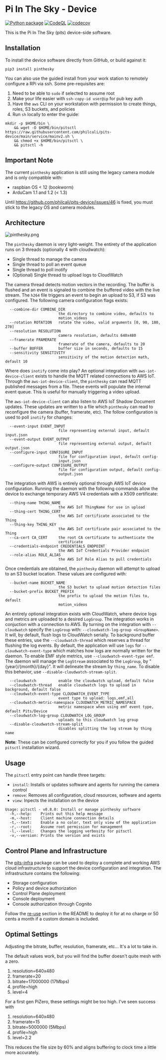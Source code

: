 # Pi In The Sky - Device

[![Python package](https://github.com/philcali/pits-device/actions/workflows/python-package.yml/badge.svg)](https://github.com/philcali/pits-device/actions/workflows/python-package.yml)
[![CodeQL](https://github.com/philcali/pits-device/actions/workflows/codeql-analysis.yml/badge.svg)](https://github.com/philcali/pits-device/actions/workflows/codeql-analysis.yml)
[![codecov](https://codecov.io/gh/philcali/pits-device/branch/main/graph/badge.svg?token=WV9HZSP462)](https://codecov.io/gh/philcali/pits-device)

This is the Pi In The Sky (pits) device-side software.

## Installation

To install the device software directly from GitHub, or build against it:

```
pip3 install pinthesky
```

You can also use the guided install from your work station to remotely configure a RPi via ssh. Some pre-requisites are:

1. Need to be able to `sudo` if selected to assume root
1. Make your life easier with `ssh-copy-id user@ip` for pub key auth
1. Have the `aws` CLI on your workstation with permission to create things, roles, S3 buckets, and policies
1. Run `sh` locally to enter the guide:

```
mkdir -p $HOME/bin \
    && wget -O $HOME/bin/pitsctl https://raw.githubusercontent.com/philcali/pits-device/main/service/mainv2.sh \
    && chmod +x $HOME/bin/pitsctl \
    && pitsctl -h
```

## Important Note

The current `pinthesky` application is still using the legacy camera module and is only compatible with:

- raspbian OS < 12 (bookworm)
- ArduCam 1.1 and 1.2 (< 1.3)

Until https://github.com/philcali/pits-device/issues/46 is fixed, you must stick to the legacy OS and camera modules.

## Architecture

![pinthesky.png](https://raw.githubusercontent.com/philcali/pits-device/main/images/pinthesky.png)

The `pinthesky` daemon is very light-weight. The entirety of the application runs on 3 threads (optionally 4 with cloudwatch):

- Single thread to manage the camera
- Single thread to poll an event queue
- Single thread to poll inotify
- (Optional) Single thread to upload logs to CloudWatch

The camera thread detects motion vectors in the recording. The buffer is flushed and an event is
signaled to combine the buffered video with the live stream. The `h264` file triggers an event
to begin an upload to S3, if S3 was configured. The following camera configuration flags exists:

```
  --combine-dir COMBINE_DIR
                        the directory to combine video, defaults to
                        motion_videos
  --rotation ROTATION   rotate the video, valid arguments [0, 90, 180, 270]
  --resolution RESOLUTION
                        camera resolution, defaults 640x480
  --framerate FRAMERATE
                        framerate of the camera, defaults to 20
  --buffer BUFFER       buffer size in seconds, defaults to 15
  --sensitivity SENSITIVITY
                        sensitivity of the motion detection math, default 10
```

Where does `inotify` come into play? An optional integration with
`aws-iot-device-client` exists to handle the MQTT related connections to AWS IoT. Through
the `aws-iot-device-client`, the `pinthesky` can read MQTT published messages from a file. These
events will populate the internal event queue. This is useful for manually triggering a video upload.

The `aws-iot-device-client` can also listen to AWS IoT Shadow Document updates. These updates
are written to a file which `pinthesky` can read to reconfigure the camera (buffer, framerate, etc).
The follow configuration is used to poll `inotify` for changes:

```
  --event-input EVENT_INPUT
                        file representing external input, default input.json
  --event-output EVENT_OUTPUT
                        file representing external output, default output.json
  --configure-input CONFIGURE_INPUT
                        file for configuration input, default config-
                        input.json
  --configure-output CONFIGURE_OUTPUT
                        file for configuration output, default config-
                        output.json
```

The integration with AWS is entirely optional through AWS IoT device configuration.
Running the daemon with the following commands allow the device to exchange temporary
AWS V4 credentials with a X509 certificate:

```
  --thing-name THING_NAME
                        the AWS IoT ThingName for use in upload
  --thing-cert THING_CERT
                        the AWS IoT certificate associated to the Thing
  --thing-key THING_KEY
                        the AWS IoT certificate pair associated to the Thing
  --ca-cert CA_CERT     the root CA certificate to authenticate the
                        certificate
  --credentials-endpoint CREDENTIALS_ENDPOINT
                        the AWS IoT Credentials Provider endpoint
  --role-alias ROLE_ALIAS
                        the AWS IoT Role Alias to pull credentials
```

Once credentials are obtained, the `pinthesky` daemon will attempt to upload to an S3 bucket
location. These values are configured with:

```
  --bucket-name BUCKET_NAME
                        the S3 bucket to upload motion detection files
  --bucket-prefix BUCKET_PREFIX
                        the prefix to upload the motion files to, default
                        motion_videos
```

An entirely optional integration exists with CloudWatch, where device
logs and metrics are uploaded to a desired `LogGroup`. The integration
works in conjuction with a connection to AWS. By turning on the
integration with `--cloudwatch` specify the `LogGroup` with:
`--cloudwatch-log-group <GroupName>`. It will, by default, flush
logs to CloudWatch serially. To background buffer these entries, use
the `--cloudwatch-thread` which reserves a thread for flushing the
log events. By default, the application will use `logs` for
`--cloudwatch-event-type` which matches how logs are normally written
for the daemon. To enable EMF style metrics, use 
`--cloudwatch-event-type emf`. The daemon will manage the `LogStream`
associated to the `LogGroup`, by "{year}/{month}/{day}". It will
delineate the stream by `thing_name`. To disable this behavior, use
`--disable-cloudwatch-stream-split`.

```
  --cloudwatch          enable the cloudwatch upload, default false
  --cloudwatch-thread   enable cloudwatch logs to upload in background, default false
  --cloudwatch-event-type CLOUDWATCH_EVENT_TYPE
                        event type to upload: logs,emf,all
  --cloudwatch-metric-namespace CLOUDWATCH_METRIC_NAMESPACE
                        metric namespace when using emf event type, default Pits/Device
  --cloudwatch-log-group CLOUDWATCH_LOG_GROUP
                        uploads to this cloudwatch log group
  --disable-cloudwatch-stream-split
                        disables splitting the log stream by thing name
```

__Note__: These can be configured correctly for you if you follow the guided `pitsctl` installation
wizard.

## Usage

The `pitsctl` entry point can handle three targets:

- `install`: Installs or updates software and agents for running the camera control
- `remove`: Removes all configuration, cloud resources, software and agents
- `view`: Inpects the installation on the device

```
Usage: pitsctl - v0.8.0: Install or manage pinthesky software
  -h,--help:    Prints out this help message
  -m,--host:    Client machine connection details
  -t,--text:    Enable a no color, text only view of the application
  -r,--root:    Assume root permission for management
  -l,--level:   Changes the logging verbosity for pitsctl
  -v,--version: Prints the version and exists
```

## Control Plane and Infrastructure

The [pits-infra][1] package can be used to deploy a complete and working 
AWS cloud infrastructure to support the device configuration and integration.
The infrastructure contains the following:

- Storage configuration
- Policy and device authorization
- Control Plane deployment
- Console deployment
- Console authorization through Cognito

Follow the [re-use][2] section in the README to deploy it for at no charge
or 50 cents a month if a custom domain is included.

[1]: https://github.com/philcali/pits-infra
[2]: https://github.com/philcali/pits-infra?tab=readme-ov-file#re-use

## Optimal Settings

Adjusting the bitrate, buffer, resolution, framerate, etc... It's a lot to take in.

The default values work, but you will find the buffer doesn't quite mesh with a zero.

1. resolution=640x480
2. framerate=20
3. bitrate=17000000 (17Mbps)
4. profile=high
5. level=4

For a first gen PiZero, these settings might be too high. I've seen success with

1. resolution=640x480
2. framerate=15
3. bitrate=5000000 (5Mbps)
4. profile=high
5. level=2.2

This reduces the file size by 60% and aligns buffering to clock time a little more accurately.
